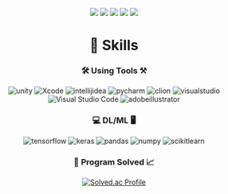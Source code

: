 <div align="center">

  ![](http://github-profile-summary-cards.vercel.app/api/cards/profile-details?username=Jongwoo0101&theme=swift)
  ![](http://github-profile-summary-cards.vercel.app/api/cards/repos-per-language?username=Jongwoo0101&theme=swift)
  ![](http://github-profile-summary-cards.vercel.app/api/cards/most-commit-language?username=Jongwoo0101&theme=swift)
  ![](http://github-profile-summary-cards.vercel.app/api/cards/stats?username=Jongwoo0101&theme=swift)
  ![](http://github-profile-summary-cards.vercel.app/api/cards/productive-time?username=Jongwoo0101&theme=swift&utcOffset=8)
  
  # 💪 Skills
  
  ### 🛠️ Using Tools ⚒️
  
  ![unity](https://img.shields.io/badge/unity-FFFFFF.svg?&style=for-the-badge&logo=unity&logoColor=black)
  ![Xcode](https://img.shields.io/badge/Xcode-147EFB.svg?&style=for-the-badge&logo=Xcode&logoColor=white)
  ![intellijidea](https://img.shields.io/badge/intellijidea-000000.svg?&style=for-the-badge&logo=intellijidea&logoColor=white)
  ![pycharm](https://img.shields.io/badge/pycharm-000000.svg?&style=for-the-badge&logo=pycharm&logoColor=white)
  ![clion](https://img.shields.io/badge/clion-000000.svg?&style=for-the-badge&logo=clion&logoColor=white)
  ![visualstudio](https://img.shields.io/badge/visualstudio-5C2D91.svg?&style=for-the-badge&logo=visualstudio&logoColor=white)
  ![Visual Studio Code](https://img.shields.io/badge/Visual%20Studio%20Code-007ACC.svg?&style=for-the-badge&logo=Visual%20Studio%20Code&logoColor=white)
  ![adobeillustrator](https://img.shields.io/badge/adobeillustrator-FF9A00.svg?&style=for-the-badge&logo=adobeillustrator&logoColor=white)

  
  ### 💻 DL/ML 🖥️
  ![tensorflow](https://img.shields.io/badge/tensorflow-FF6F00.svg?&style=for-the-badge&logo=tensorflow&logoColor=white)
  ![keras](https://img.shields.io/badge/keras-D00000.svg?&style=for-the-badge&logo=keras&logoColor=white)
  ![pandas](https://img.shields.io/badge/pandas-150458.svg?&style=for-the-badge&logo=pandas&logoColor=white)
  ![numpy](https://img.shields.io/badge/numpy-013243.svg?&style=for-the-badge&logo=numpy&logoColor=white)
  ![scikitlearn](https://img.shields.io/badge/scikitlearn-F7931E.svg?&style=for-the-badge&logo=scikitlearn&logoColor=white)
  
  ### 📝 Program Solved 📈
  [![Solved.ac Profile](http://mazassumnida.wtf/api/v2/generate_badge?boj=wonjongwoo01)](https://solved.ac/wonjongwoo01)
  
</div>
